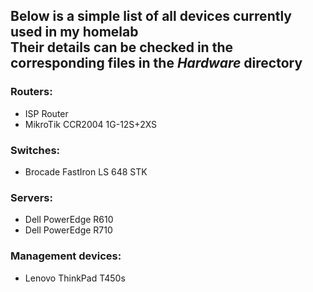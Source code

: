 ## Below is a simple list of all devices currently used in my homelab </br> Their details can be checked in the corresponding files in the *Hardware* directory

### Routers:
- ISP Router
- MikroTik CCR2004 1G-12S+2XS

### Switches:
- Brocade FastIron LS 648 STK

### Servers:
- Dell PowerEdge R610
- Dell PowerEdge R710

### Management devices:
- Lenovo ThinkPad T450s
